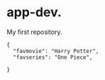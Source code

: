 # app-dev.
My first repository.


```
{
  "favmovie": "Harry Potter",
  "favseries": "One Piece",

}
```
